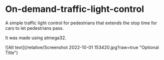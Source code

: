 # On-demand-traffic-light-control
A simple traffic light control for pedestrians that extends the stop time for cars to let pedestrians pass.

It was made using atmega32.

![Alt text](/relative/Screenshot 2022-10-01 153420.jpg?raw=true "Optional Title")
